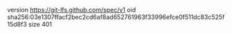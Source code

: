 version https://git-lfs.github.com/spec/v1
oid sha256:03e1307ffacf2bec2cd6af8ad652761963f33996efce0f511dc83c525f15d8f3
size 401
